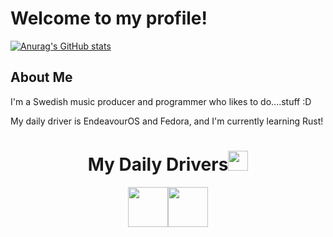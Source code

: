 # Welcome to my profile!

[![Anurag's GitHub stats](https://github-readme-stats.vercel.app/api?username=SpamixOfficial&theme=gruvbox&show_icons=true)](https://github.com/anuraghazra/github-readme-stats)

## About Me
I'm a Swedish music producer and programmer who likes to do....stuff :D

My daily driver is EndeavourOS and Fedora, and I'm currently learning Rust!



<h1 align="center">My Daily Drivers<img height="32" width="32" src="https://cdn.simpleicons.org/linux/white"/></h1>
<div align="center"><img height="64" width="64" src="https://cdn.simpleicons.org/archlinux/1793D1"/><img height="64" width="64" src="https://cdn.simpleicons.org/fedora/51A2DA"/></div>
